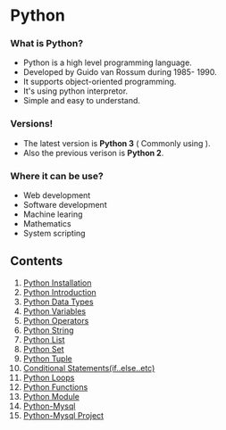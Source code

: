 # Python

### What is Python? ###
* Python is a high level programming language.
* Developed by Guido van Rossum during 1985- 1990.
* It supports object-oriented programming.
* It's using python interpretor.
* Simple and easy to understand.

### Versions! ###
* The latest version is **Python 3** ( Commonly using ).
* Also the previous verison is **Python 2**. 

### Where it can be use? ###
* Web development
* Software development
* Machine learing
* Mathematics
* System scripting

## Contents ##
1. [Python Installation](https://github.com/subithou/Python/blob/main/python_installation.md)
2. [Python Introduction](https://github.com/subithou/Python/blob/main/Code/Introduction.ipynb)
3. [Python Data Types](https://github.com/subithou/Python/blob/main/Code/Data_Types.ipynb)
4. [Python Variables](https://github.com/subithou/Python/blob/main/Code/Variables.ipynb)
5. [Python Operators](https://github.com/subithou/Python/blob/main/Code/Operators.ipynb)
6. [Python String](https://github.com/subithou/Python/blob/main/Code/String.ipynb)
7. [Python List](https://github.com/subithou/Python/blob/main/Code/List.ipynb)
8. [Python Set](https://github.com/subithou/Python/blob/main/Code/Set.ipynb)
9. [Python Tuple](https://github.com/subithou/Python/blob/main/Code/Tuple.ipynb)
10. [Conditional Statements(if..else..etc)](https://github.com/subithou/Python/blob/main/Code/Conditional_statements.ipynb)
11. [Python Loops](https://github.com/subithou/Python/blob/main/Code/Loops%20(1).ipynb)
12. [Python Functions](https://github.com/subithou/Python/blob/main/Code/functions.ipynb)
13. [Python Module](https://github.com/subithou/Python/blob/main/Code/Modules.ipynb)
14. [Python-Mysql](https://github.com/subithou/Python/blob/main/Code/Python_Mysql.ipynb)
15. [Python-Mysql Project](https://github.com/subithou/Python/blob/main/Code/mini_project.ipynb)


